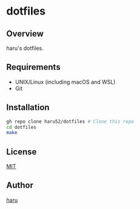 # dotfiles

## Overview

haru's dotfiles.

## Requirements

- UNIX/Linux (including macOS and WSL)
- Git

## Installation

```sh
gh repo clone haru52/dotfiles # Clone this repo
cd dotfiles
make
```

## License

[MIT](LICENSE)

<!-- vale Microsoft.Vocab = NO -->
## Author
<!-- vale Microsoft.Vocab = YES -->

[haru](https://haru52.com/)
